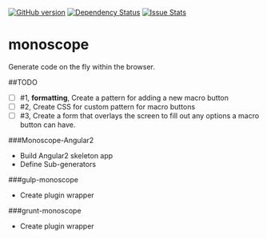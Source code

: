 [![GitHub version](https://badge.fury.io/gh/1337programming%2Fangular2.0-App.svg)](http://badge.fury.io/gh/1337programming%2Fangular2.0-App)
[![Dependency Status](https://david-dm.org/1337-programming/angular2.0-App.svg)](https://david-dm.org/1337programming/angular2.0-App)
[![Issue Stats](http://issuestats.com/github/1337-programming/angular2.0-Appr/badge/pr?style=flat)](http://issuestats.com/github/1337-programming/angular2.0-App)
# monoscope
Generate code on the fly within the browser.


##TODO
  - [ ] #1, **formatting**, Create a pattern for adding a new macro button
  - [ ] #2, Create CSS for custom pattern for macro buttons
  - [ ] #3, Create a form that overlays the screen to fill out any options a macro button can have.

###Monoscope-Angular2
 - Build Angular2 skeleton app
 - Define Sub-generators

###gulp-monoscope
 - Create plugin wrapper

###grunt-monoscope
 - Create plugin wrapper
